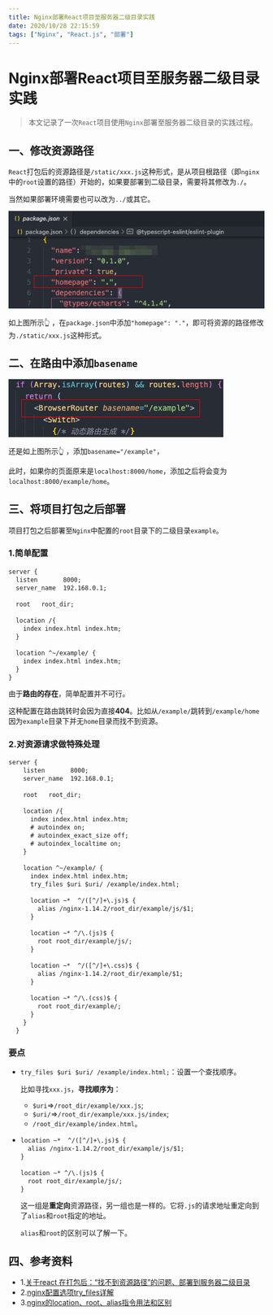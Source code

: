 ```yaml
---
title: Nginx部署React项目至服务器二级目录实践
date: 2020/10/28 22:15:59
tags: ["Nginx", "React.js", "部署"]
---
```


# Nginx部署React项目至服务器二级目录实践

<ClientOnly>
  <display-bar :displayData="$frontmatter"></display-bar>
</ClientOnly>

> 本文记录了一次`React`项目使用`Nginx`部署至服务器二级目录的实践过程。

## 一、修改资源路径

`React`打包后的资源路径是`/static/xxx.js`这种形式，是从项目根路径（即`nginx`中的`root`设置的路径）开始的，如果要部署到二级目录，需要将其修改为`./`。

当然如果部署环境需要也可以改为`../`或其它。

![sub-directory-deploy-01](/images/other/aboutdeploy/sub-directory-deploy-01.png)

如上图所示👆 ，在`package.json`中添加`"homepage": "."`，即可将资源的路径修改为`./static/xxx.js`这种形式。

## 二、在路由中添加`basename`

![sub-directory-deploy-02](/images/other/aboutdeploy/sub-directory-deploy-02.png)

还是如上图所示👆 ，添加`basename="/example"`，

此时，如果你的页面原来是`localhost:8000/home`，添加之后将会变为`localhost:8000/example/home`。

## 三、将项目打包之后部署

项目打包之后部署至`Nginx`中配置的`root`目录下的二级目录`example`。

### 1.简单配置

``` nginx {11,12,13}
server {
  listen       8000;
  server_name  192.168.0.1;

  root   root_dir;

  location /{
    index index.html index.htm;
  }

  location ^~/example/ {
    index index.html index.htm;
  }
}
```

由于**路由的存在**，简单配置并不可行。

这种配置在路由跳转时会因为直接**404**。比如从`/example/`跳转到`/example/home`因为`example`目录下并无`home`目录而找不到资源。

### 2.对资源请求做特殊处理

``` nginx {16,18,19,20,22,23,24,26,27,28,30,31,32}
server {
    listen       8000;
    server_name  192.168.0.1;

    root   root_dir;

    location /{
      index index.html index.htm;
      # autoindex on;
      # autoindex_exact_size off;
      # autoindex_localtime on;
    }

    location ^~/example/ {
      index index.html index.htm;
      try_files $uri $uri/ /example/index.html;

      location ~*  ^/([^/]+\.js)$ {
        alias /nginx-1.14.2/root_dir/example/js/$1;
      }

      location ~* ^/\.(js)$ {
        root root_dir/example/js/;
      }

      location ~*  ^/([^/]+\.css)$ {
        alias /nginx-1.14.2/root_dir/example/$1;
      }

      location ~* ^/\.(css)$ {
        root root_dir/example/;
      }
    }
  }
```

### 要点

* `try_files $uri $uri/ /example/index.html;`：设置一个查找顺序。

  比如寻找`xxx.js`，**寻找顺序为**：

  * `$uri`=>`/root_dir/example/xxx.js`;
  * `$uri/`=>`/root_dir/example/xxx.js/index`;
  * `/root_dir/example/index.html`。

* ``` nginx
  location ~*  ^/([^/]+\.js)$ {
    alias /nginx-1.14.2/root_dir/example/js/$1;
  }

  location ~* ^/\.(js)$ {
    root root_dir/example/js/;
  }
  ```

  这一组是**重定向**资源路径，另一组也是一样的。它将`.js`的请求地址重定向到了`alias`和`root`指定的地址。

  `alias`和`root`的区别可以了解一下。

## 四、参考资料

* 1.[关于react 在打包后：“找不到资源路径”的问题、部署到服务器二级目录](https://blog.csdn.net/qq_35856855/article/details/88174523?utm_medium=distribute.pc_relevant.none-task-blog-BlogCommendFromMachineLearnPai2-3.channel_param&depth_1-utm_source=distribute.pc_relevant.none-task-blog-BlogCommendFromMachineLearnPai2-3.channel_param)
* 2.[nginx配置选项try_files详解](https://blog.csdn.net/qq_24861509/article/details/102716191)
* 3.[nginx的location、root、alias指令用法和区别](https://www.nginx.cn/4658.html)


